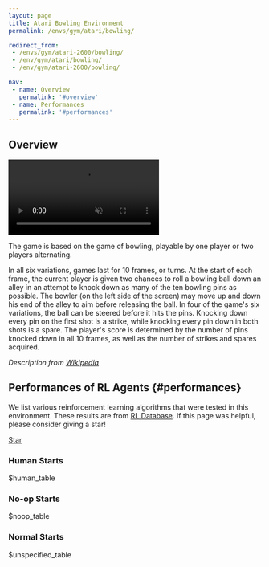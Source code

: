 ```yaml
---
layout: page
title: Atari Bowling Environment
permalink: /envs/gym/atari/bowling/

redirect_from:
 - /envs/gym/atari-2600/bowling/
 - /env/gym/atari/bowling/
 - /env/gym/atari-2600/bowling/

nav:
 - name: Overview
   permalink: '#overview'
 - name: Performances
   permalink: '#performances'
---
```



## Overview

<video autoplay muted loop controls>
  <source src="{{ 'assets/_pages/envs/gym/atari/bowling.mp4' | absolute_url }}" type="video/mp4">
</video>

The game is based on the game of bowling, playable by one player or two players alternating.

In all six variations, games last for 10 frames, or turns. At the start of each frame, the current player is given two chances to roll a bowling ball down an alley in an attempt to knock down as many of the ten bowling pins as possible. The bowler (on the left side of the screen) may move up and down his end of the alley to aim before releasing the ball. In four of the game's six variations, the ball can be steered before it hits the pins. Knocking down every pin on the first shot is a strike, while knocking every pin down in both shots is a spare. The player's score is determined by the number of pins knocked down in all 10 frames, as well as the number of strikes and spares acquired.

*Description from [Wikipedia](https://en.wikipedia.org/wiki/Bowling_%28video_game%29)*


## Performances of RL Agents {#performances}

We list various reinforcement learning algorithms that were tested in this environment. These results are from [RL Database](https://github.com/seungjaeryanlee/rldb). If this page was helpful, please consider giving a star!

<!-- Place this tag where you want the button to render. -->
<a class="github-button" href="https://github.com/seungjaeryanlee/rldb" data-icon="octicon-star" data-size="large" data-show-count="true" aria-label="Star seungjaeryanlee/rldb on GitHub">Star</a>
<!-- Place this tag in your head or just before your close body tag. -->
<script async defer src="https://buttons.github.io/buttons.js"></script>

### Human Starts

$human_table

### No-op Starts

$noop_table

### Normal Starts

$unspecified_table
